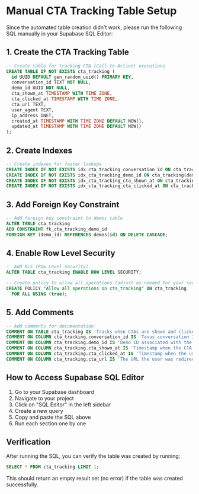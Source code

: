 # Manual CTA Tracking Table Setup

Since the automated table creation didn't work, please run the following SQL manually in your Supabase SQL Editor:

## 1. Create the CTA Tracking Table

```sql
-- Create table for tracking CTA (Call-to-Action) executions
CREATE TABLE IF NOT EXISTS cta_tracking (
  id UUID DEFAULT gen_random_uuid() PRIMARY KEY,
  conversation_id TEXT NOT NULL,
  demo_id UUID NOT NULL,
  cta_shown_at TIMESTAMP WITH TIME ZONE,
  cta_clicked_at TIMESTAMP WITH TIME ZONE,
  cta_url TEXT,
  user_agent TEXT,
  ip_address INET,
  created_at TIMESTAMP WITH TIME ZONE DEFAULT NOW(),
  updated_at TIMESTAMP WITH TIME ZONE DEFAULT NOW()
);
```

## 2. Create Indexes

```sql
-- Create indexes for faster lookups
CREATE INDEX IF NOT EXISTS idx_cta_tracking_conversation_id ON cta_tracking(conversation_id);
CREATE INDEX IF NOT EXISTS idx_cta_tracking_demo_id ON cta_tracking(demo_id);
CREATE INDEX IF NOT EXISTS idx_cta_tracking_cta_shown_at ON cta_tracking(cta_shown_at);
CREATE INDEX IF NOT EXISTS idx_cta_tracking_cta_clicked_at ON cta_tracking(cta_clicked_at);
```

## 3. Add Foreign Key Constraint

```sql
-- Add foreign key constraint to demos table
ALTER TABLE cta_tracking
ADD CONSTRAINT fk_cta_tracking_demo_id
FOREIGN KEY (demo_id) REFERENCES demos(id) ON DELETE CASCADE;
```

## 4. Enable Row Level Security

```sql
-- Add RLS (Row Level Security)
ALTER TABLE cta_tracking ENABLE ROW LEVEL SECURITY;

-- Create policy to allow all operations (adjust as needed for your security requirements)
CREATE POLICY "Allow all operations on cta_tracking" ON cta_tracking
  FOR ALL USING (true);
```

## 5. Add Comments

```sql
-- Add comments for documentation
COMMENT ON TABLE cta_tracking IS 'Tracks when CTAs are shown and clicked during demo conversations';
COMMENT ON COLUMN cta_tracking.conversation_id IS 'Tavus conversation ID where the CTA was shown/clicked';
COMMENT ON COLUMN cta_tracking.demo_id IS 'Demo ID associated with the conversation';
COMMENT ON COLUMN cta_tracking.cta_shown_at IS 'Timestamp when the CTA was first shown to the user';
COMMENT ON COLUMN cta_tracking.cta_clicked_at IS 'Timestamp when the user clicked the CTA button';
COMMENT ON COLUMN cta_tracking.cta_url IS 'The URL the user was redirected to when clicking the CTA';
```

## How to Access Supabase SQL Editor

1. Go to your Supabase dashboard
2. Navigate to your project
3. Click on "SQL Editor" in the left sidebar
4. Create a new query
5. Copy and paste the SQL above
6. Run each section one by one

## Verification

After running the SQL, you can verify the table was created by running:

```sql
SELECT * FROM cta_tracking LIMIT 1;
```

This should return an empty result set (no error) if the table was created successfully.
